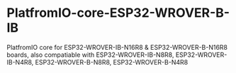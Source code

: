 # PlatfromIO-core-ESP32-WROVER-B-IB
 PlatfromIO core for ESP32-WROVER-IB-N16R8 &amp; ESP32-WROVER-B-N16R8 boards, also compatiable with ESP32-WROVER-IB-N8R8, ESP32-WROVER-IB-N4R8, ESP32-WROVER-B-N8R8, ESP32-WROVER-B-N4R8 
